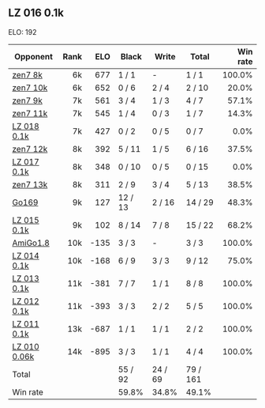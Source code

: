 ## LZ 016 0.1k ##

ELO: 192

Opponent | Rank | ELO | Black | Write | Total | Win rate
---------|-----:|----:|-------|-------|-------|-------:
[zen7 8k](zen7%208k.md) | 6k | 677 | 1 / 1 | - | 1 / 1 | 100.0%
[zen7 10k](zen7%2010k.md) | 6k | 652 | 0 / 6 | 2 / 4 | 2 / 10 | 20.0%
[zen7 9k](zen7%209k.md) | 7k | 561 | 3 / 4 | 1 / 3 | 4 / 7 | 57.1%
[zen7 11k](zen7%2011k.md) | 7k | 545 | 1 / 4 | 0 / 3 | 1 / 7 | 14.3%
[LZ 018 0.1k](LZ%20018%200.1k.md) | 7k | 427 | 0 / 2 | 0 / 5 | 0 / 7 | 0.0%
[zen7 12k](zen7%2012k.md) | 8k | 392 | 5 / 11 | 1 / 5 | 6 / 16 | 37.5%
[LZ 017 0.1k](LZ%20017%200.1k.md) | 8k | 348 | 0 / 10 | 0 / 5 | 0 / 15 | 0.0%
[zen7 13k](zen7%2013k.md) | 8k | 311 | 2 / 9 | 3 / 4 | 5 / 13 | 38.5%
[Go169](Go169.md) | 9k | 127 | 12 / 13 | 2 / 16 | 14 / 29 | 48.3%
[LZ 015 0.1k](LZ%20015%200.1k.md) | 9k | 102 | 8 / 14 | 7 / 8 | 15 / 22 | 68.2%
[AmiGo1.8](AmiGo1.8.md) | 10k | -135 | 3 / 3 | - | 3 / 3 | 100.0%
[LZ 014 0.1k](LZ%20014%200.1k.md) | 10k | -168 | 6 / 9 | 3 / 3 | 9 / 12 | 75.0%
[LZ 013 0.1k](LZ%20013%200.1k.md) | 11k | -381 | 7 / 7 | 1 / 1 | 8 / 8 | 100.0%
[LZ 012 0.1k](LZ%20012%200.1k.md) | 11k | -393 | 3 / 3 | 2 / 2 | 5 / 5 | 100.0%
[LZ 011 0.1k](LZ%20011%200.1k.md) | 13k | -687 | 1 / 1 | 1 / 1 | 2 / 2 | 100.0%
[LZ 010 0.06k](LZ%20010%200.06k.md) | 14k | -895 | 3 / 3 | 1 / 1 | 4 / 4 | 100.0%
Total | | | 55 / 92 | 24 / 69 | 79 / 161 | 
Win rate| | | 59.8% | 34.8% | 49.1% | 
